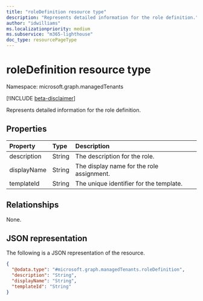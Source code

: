 ```yaml
---
title: "roleDefinition resource type"
description: "Represents detailed information for the role definition."
author: "idwilliams"
ms.localizationpriority: medium
ms.subservice: "m365-lighthouse"
doc_type: resourcePageType
---
```


# roleDefinition resource type

Namespace: microsoft.graph.managedTenants

[!INCLUDE [beta-disclaimer](../../includes/beta-disclaimer.md)]

Represents detailed information for the role definition.

## Properties
|Property|Type|Description|
|:---|:---|:---|
|description|String|The description for the role.|
|displayName|String|The display name for the role assignment.|
|templateId|String|The unique identifier for the template.|

## Relationships
None.

## JSON representation
The following is a JSON representation of the resource.
<!-- {
  "blockType": "resource",
  "@odata.type": "microsoft.graph.managedTenants.roleDefinition"
}
-->
``` json
{
  "@odata.type": "#microsoft.graph.managedTenants.roleDefinition",
  "description": "String",
  "displayName": "String",
  "templateId": "String"
}
```
